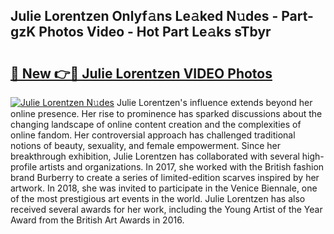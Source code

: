 ## Julie Lorentzen Onlyf𝚊ns Le𝚊ked N𝚞des - Part-gzK Photos Video - Hot Part Le𝚊ks sTbyr

# <h2><a href="http://ab41080.deff.icu/?id=Julie+Lorentzen">🔗 New 👉🔴 Julie Lorentzen VIDEO Photos</a></h2>

[![Julie Lorentzen N𝚞des](https://i.imgur.com/rIISA9y.gif)](http://ab41080.deff.icu/?id=Julie+Lorentzen)
Julie Lorentzen's influence extends beyond her online presence. Her rise to prominence has sparked discussions about the changing landscape of online content creation and the complexities of online fandom. Her controversial approach has challenged traditional notions of beauty, sexuality, and female empowerment. Since her breakthrough exhibition, Julie Lorentzen has collaborated with several high-profile artists and organizations. In 2017, she worked with the British fashion brand Burberry to create a series of limited-edition scarves inspired by her artwork. In 2018, she was invited to participate in the Venice Biennale, one of the most prestigious art events in the world. Julie Lorentzen has also received several awards for her work, including the Young Artist of the Year Award from the British Art Awards in 2016.
